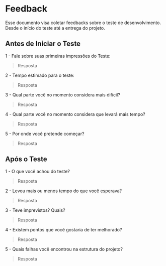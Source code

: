 # Feedback
Esse documento visa coletar feedbacks sobre o teste de desenvolvimento. Desde o início do teste até a entrega do projeto.

## Antes de Iniciar o Teste

1 - Fale sobre suas primeiras impressões do Teste:
> Resposta

2 - Tempo estimado para o teste:
> Resposta

3 - Qual parte você no momento considera mais difícil?
> Resposta

4 - Qual parte você no momento considera que levará mais tempo?
> Resposta

5 - Por onde você pretende começar?
> Resposta


## Após o Teste

1 - O que você achou do teste?
> Resposta

2 - Levou mais ou menos tempo do que você esperava?
> Resposta

3 - Teve imprevistos? Quais?
> Resposta

4 - Existem pontos que você gostaria de ter melhorado?
> Resposta

5 - Quais falhas você encontrou na estrutura do projeto?
> Resposta